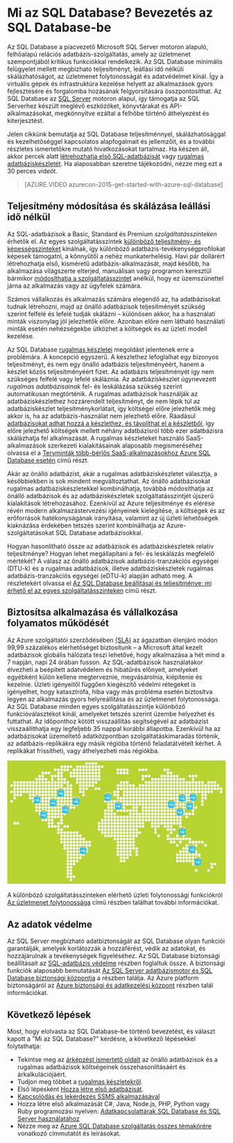 <properties
    pageTitle="Mi az SQL Database? Bevezetés az SQL Database-be| Microsoft Azure"
    description="Bevezetés az SQL Database-be: a Microsoft felhőalapú relációs adatbázis-kezelő rendszerének (RDBMS) technikai részletei és funkciói."
    keywords="bevezetés az sql-be,az sql bemutatása,mi az sql database"
    services="sql-database"
    documentationCenter=""
    authors="shontnew"
    manager="jhubbard"
    editor="cgronlun"/>

<tags
   ms.service="sql-database"
   ms.devlang="na"
   ms.topic="get-started-article"
   ms.tgt_pltfrm="na"
   ms.workload="data-management"
   ms.date="08/16/2016"
   ms.author="shkurhek"/>

# Mi az SQL Database? Bevezetés az SQL Database-be

Az SQL Database a piacvezető Microsoft SQL Server motoron alapuló, felhőalapú relációs adatbázis-szolgáltatás, amely az üzletmenet szempontjából kritikus funkciókkal rendelkezik. Az SQL Database minimális felügyelet mellett megbízható teljesítményt, leállási idő nélküli skálázhatóságot, az üzletmenet folytonosságát és adatvédelmet kínál. Így a virtuális gépek és infrastruktúra kezelése helyett az alkalmazások gyors fejlesztésére és forgalomba hozásának felgyorsítására összpontosíthat. Az SQL Database az [SQL Server](https://msdn.microsoft.com/library/bb545450.aspx) motoron alapul, így támogatja az SQL Serverhez készült meglévő eszközöket, könyvtárakat és API-alkalmazásokat, megkönnyítve ezáltal a felhőbe történő áthelyezést és kiterjesztést.

Jelen cikkünk bemutatja az SQL Database teljesítménnyel, skálázhatósággal és kezelhetőséggel kapcsolatos alapfogalmait és jellemzőit, és a további részletes ismertetőkre mutató hivatkozásokat tartalmaz. Ha készen áll, akkor percek alatt [létrehozhatja első SQL-adatbázisát](sql-database-get-started.md) vagy [rugalmas adatbáziskészletét](sql-database-elastic-pool-create-portal.md). Ha alaposabban szeretne tájékozódni, nézze meg ezt a 30 perces videót.

> [AZURE.VIDEO azurecon-2015-get-started-with-azure-sql-database]

## Teljesítmény módosítása és skálázása leállási idő nélkül

Az SQL-adatbázisok a Basic, Standard és Premium *szolgáltatásszinteken* érhetők el. Az egyes szolgáltatásszintek [különböző teljesítmény- és képességszinteket](sql-database-service-tiers.md) kínálnak, így különböző adatbázis-tevékenységprofilokat képesek támogatni, a könnyűtől a nehéz munkaterhelésig. Havi pár dollárért létrehozhatja első, kisméretű adatbázis-alkalmazását, majd később, ha alkalmazása világszerte elterjed, manuálisan vagy programon keresztül bármikor [módosíthatja a szolgáltatásszintet](sql-database-scale-up.md) anélkül, hogy ez üzemszünettel járna az alkalmazás vagy az ügyfelek számára.

Számos vállalkozás és alkalmazás számára elegendő az, ha adatbázisokat tudnak létrehozni, majd az önálló adatbázisok teljesítményét szükség szerint felfelé és lefelé tudják skálázni – különösen akkor, ha a használati minták viszonylag jól jelezhetők előre. Azonban előre nem látható használati minták esetén nehézségekbe ütközhet a költségek és az üzleti modell kezelése.

Az SQL Database [rugalmas készletei](sql-database-elastic-pool.md) megoldást jelentenek erre a problémára. A koncepció egyszerű. A készlethez lefoglalhat egy bizonyos teljesítményt, és nem egy önálló adatbázis teljesítményéért, hanem a készlet közös teljesítményéért fizet. Az adatbázis teljesítményét így nem szükséges felfelé vagy lefelé skáláznia. Az adatbáziskészlet úgynevezett *rugalmas adatbázisainak* fel- és leskálázása szükség szerint automatikusan megtörténik. A rugalmas adatbázisok használják az adatbáziskészlethez hozzárendelt teljesítményt, de nem lépik túl az adatbáziskészlet teljesítménykorlátait, így költségei előre jelezhetők még akkor is, ha az adatbázis-használat nem jelezhető előre. Ráadásul [adatbázisokat adhat hozzá a készlethez, és távolíthat el a készletből](sql-database-elastic-pool-manage-portal.md), így előre jelezhető költségek mellett néhány adatbázisról több ezer adatbázisra skálázhatja fel alkalmazását. A rugalmas készleteket használó SaaS-alkalmazások szerkezeti kialakításainak alaposabb megismeréséhez olvassa el a [Tervminták több-bérlős SaaS-alkalmazásokhoz Azure SQL Database esetén](sql-database-design-patterns-multi-tenancy-saas-applications.md) című részt.

Akár az önálló adatbázist, akár a rugalmas adatbáziskészletet választja, a későbbiekben is sok mindent megváltoztathat. Az önálló adatbázisokat rugalmas adatbáziskészletekkel kombinálhatja, továbbá módosíthatja az önálló adatbázisok és az adatbáziskészletek szolgáltatásszintjét újszerű kialakítások létrehozásához. Ezenkívül az Azure teljesítménye és elérése révén modern alkalmazástervezési igényeinek kielégítése, a költségek és az erőforrások hatékonyságának irányítása, valamint az új üzleti lehetőségek kiaknázása érdekében tetszés szerint kombinálhatja az Azure-szolgáltatásokat SQL Database adatbázisokkal.

Hogyan hasonlítható össze az adatbázisok és adatbáziskészletek relatív teljesítménye? Hogyan lehet megállapítani a fel- és leskálázás megfelelő mértékét? A válasz az önálló adatbázisok adatbázis-tranzakciós egységei (DTU-k) és a rugalmas adatbázisok, illetve adatbáziskészletek rugalmas adatbázis-tranzakciós egységei (eDTU-k) alapján adható meg. A részletekért olvassa el [Az SQL Database beállításai és teljesítménye: mi érhető el az egyes szolgáltatásszinteken](sql-database-service-tiers.md) című részt.

## Biztosítsa alkalmazása és vállalkozása folyamatos működését

Az Azure szolgáltatói szerződésében [(SLA)](http://azure.microsoft.com/support/legal/sla/) az ágazatban élenjáró módon 99,99 százalékos elérhetőséget biztosítunk – a Microsoft által kezelt adatbázisok globális hálózata teszi lehetővé, hogy alkalmazása a hét mind a 7 napján, napi 24 órában fusson. Az SQL-adatbázisok használatakor élvezheti a beépített adatvédelem és hibatűrés előnyeit, amelyeket egyébként külön kellene megterveznie, megvásárolnia, kiépítenie és kezelnie. Üzleti igényeitől függően kiegészítő védelmi rétegeket is igényelhet, hogy katasztrófa, hiba vagy más probléma esetén biztosítva legyen az alkalmazás gyors helyreállítása és az üzletmenet folytonossága. Az SQL Database minden egyes szolgáltatásszintje különböző funkcióválasztékot kínál, amelyeket tetszés szerint üzembe helyezhet és futtathat. Az időponthoz kötött visszaállítás segítségével az adatbázist visszaállíthatja egy legfeljebb 35 nappal korábbi állapotba. Ezenkívül ha az adatbázisokat üzemeltető adatközpontban szolgáltatáskimaradás történik, az adatbázis-replikákra egy másik régióba történő feladatátvételt kérhet. A replikákat frissítheti, vagy áthelyezheti más régiókba.

![Az SQL Database georeplikációja](./media/sql-database-technical-overview/azure_sqldb_map.png)


A különböző szolgáltatásszinteken elérhető üzleti folytonossági funkciókról [Az üzletmenet folytonossága](sql-database-business-continuity.md) című részben találhat további információkat.

## Az adatok védelme
Az SQL Server megbízható adatbiztonságát az SQL Database olyan funkciói garantálják, amelyek korlátozzák a hozzáférést, védik az adatokat, és hozzájárulnak a tevékenységek figyeléséhez. Az SQL Database biztonsági beállításait az [SQL-adatbázis védelme](sql-database-security.md) részben foglaltuk össze. A biztonsági funkciók alaposabb bemutatását [Az SQL Server adatbázismotor és SQL Database biztonsági központja](https://msdn.microsoft.com/library/bb510589) a részben találja. Az Azure platform biztonságáról az [Azure biztonsági és adatkezelési központ](https://azure.microsoft.com/support/trust-center/security/) részben talál információkat.

## Következő lépések
Most, hogy elolvasta az SQL Database-be történő bevezetést, és választ kapott a "Mi az SQL Database?" kérdésre, a következő lépésekkel folytathatja:

- Tekintse meg az [árképzést ismertető oldalt](https://azure.microsoft.com/pricing/details/sql-database/) az önálló adatbázisok és a rugalmas adatbázisok költségeinek összehasonlításáért és árkalkulációjáért.
- Tudjon meg többet a [rugalmas készletekről](sql-database-elastic-pool.md).
- Első lépésként [Hozza létre első adatbázisát](sql-database-get-started.md).
- [Kapcsolódás és lekérdezés SSMS alkalmazásával](sql-database-connect-query-ssms.md)
- Hozza létre első alkalmazását C#, Java, Node.js, PHP, Python vagy Ruby programozási nyelven: [Adatkapcsolattárak SQL Database és SQL Server használatához](sql-database-libraries.md)
- Nézze meg az [Azure SQL Database szolgáltatás összes témakörére](sql-database-index-all-articles.md) vonatkozó címmutatót és leírásokat.



<!--HONumber=sep16_HO1-->


